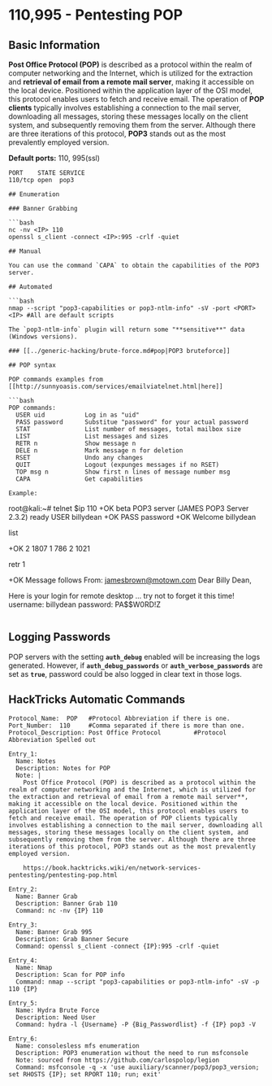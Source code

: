 # 110,995 - Pentesting POP


## Basic Information

**Post Office Protocol (POP)** is described as a protocol within the realm of computer networking and the Internet, which is utilized for the extraction and **retrieval of email from a remote mail server**, making it accessible on the local device. Positioned within the application layer of the OSI model, this protocol enables users to fetch and receive email. The operation of **POP clients** typically involves establishing a connection to the mail server, downloading all messages, storing these messages locally on the client system, and subsequently removing them from the server. Although there are three iterations of this protocol, **POP3** stands out as the most prevalently employed version.

**Default ports:** 110, 995(ssl)

```
PORT    STATE SERVICE
110/tcp open  pop3
```
```
## Enumeration

### Banner Grabbing

```bash
nc -nv <IP> 110
openssl s_client -connect <IP>:995 -crlf -quiet
```
```
## Manual

You can use the command `CAPA` to obtain the capabilities of the POP3 server.

## Automated

```bash
nmap --script "pop3-capabilities or pop3-ntlm-info" -sV -port <PORT> <IP> #All are default scripts
```
```
The `pop3-ntlm-info` plugin will return some "**sensitive**" data (Windows versions).

### [[../generic-hacking/brute-force.md#pop|POP3 bruteforce]]

## POP syntax

POP commands examples from [[http://sunnyoasis.com/services/emailviatelnet.html|here]]

```bash
POP commands:
  USER uid           Log in as "uid"
  PASS password      Substitue "password" for your actual password
  STAT               List number of messages, total mailbox size
  LIST               List messages and sizes
  RETR n             Show message n
  DELE n             Mark message n for deletion
  RSET               Undo any changes
  QUIT               Logout (expunges messages if no RSET)
  TOP msg n          Show first n lines of message number msg
  CAPA               Get capabilities
```
```
Example:

```
root@kali:~# telnet $ip 110
 +OK beta POP3 server (JAMES POP3 Server 2.3.2) ready
 USER billydean
 +OK
 PASS password
 +OK Welcome billydean

 list

 +OK 2 1807
 1 786
 2 1021

 retr 1

 +OK Message follows
 From: jamesbrown@motown.com
 Dear Billy Dean,

 Here is your login for remote desktop ... try not to forget it this time!
 username: billydean
 password: PA$$W0RD!Z
```
```
## Logging Passwords

POP servers with the setting **`auth_debug`** enabled will be increasing the logs generated. However, if **`auth_debug_passwords`** or **`auth_verbose_passwords`** are set as **`true`**, password could be also logged in clear text in those logs.

## HackTricks Automatic Commands

```
Protocol_Name:  POP   #Protocol Abbreviation if there is one.
Port_Number:  110     #Comma separated if there is more than one.
Protocol_Description: Post Office Protocol         #Protocol Abbreviation Spelled out

Entry_1:
  Name: Notes
  Description: Notes for POP
  Note: |
    Post Office Protocol (POP) is described as a protocol within the realm of computer networking and the Internet, which is utilized for the extraction and retrieval of email from a remote mail server**, making it accessible on the local device. Positioned within the application layer of the OSI model, this protocol enables users to fetch and receive email. The operation of POP clients typically involves establishing a connection to the mail server, downloading all messages, storing these messages locally on the client system, and subsequently removing them from the server. Although there are three iterations of this protocol, POP3 stands out as the most prevalently employed version.

    https://book.hacktricks.wiki/en/network-services-pentesting/pentesting-pop.html

Entry_2:
  Name: Banner Grab
  Description: Banner Grab 110
  Command: nc -nv {IP} 110

Entry_3:
  Name: Banner Grab 995
  Description: Grab Banner Secure
  Command: openssl s_client -connect {IP}:995 -crlf -quiet

Entry_4:
  Name: Nmap
  Description: Scan for POP info
  Command: nmap --script "pop3-capabilities or pop3-ntlm-info" -sV -p 110 {IP}

Entry_5:
  Name: Hydra Brute Force
  Description: Need User
  Command: hydra -l {Username} -P {Big_Passwordlist} -f {IP} pop3 -V

Entry_6:
  Name: consolesless mfs enumeration
  Description: POP3 enumeration without the need to run msfconsole
  Note: sourced from https://github.com/carlospolop/legion
  Command: msfconsole -q -x 'use auxiliary/scanner/pop3/pop3_version; set RHOSTS {IP}; set RPORT 110; run; exit'

```
```



